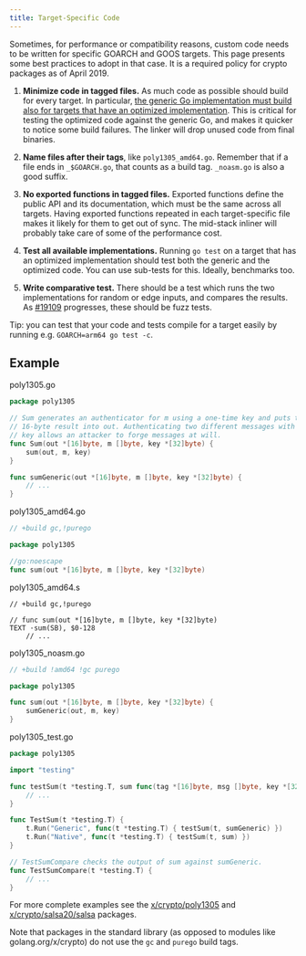```yaml
---
title: Target-Specific Code
---
```


Sometimes, for performance or compatibility reasons, custom code needs to be written for specific GOARCH and GOOS targets. This page presents some best practices to adopt in that case. It is a required policy for crypto packages as of April 2019.

1. **Minimize code in tagged files.** As much code as possible should build for every target. In particular, <u>the generic Go implementation must build also for targets that have an optimized implementation</u>. This is critical for testing the optimized code against the generic Go, and makes it quicker to notice some build failures. The linker will drop unused code from final binaries.

2. **Name files after their tags**, like `poly1305_amd64.go`. Remember that if a file ends in `_$GOARCH.go`, that counts as a build tag. `_noasm.go` is also a good suffix.

3. **No exported functions in tagged files.** Exported functions define the public API and its documentation, which must be the same across all targets. Having exported functions repeated in each target-specific file makes it likely for them to get out of sync. The mid-stack inliner will probably take care of some of the performance cost.

4. **Test all available implementations.** Running `go test` on a target that has an optimized implementation should test both the generic and the optimized code. You can use sub-tests for this. Ideally, benchmarks too.

5. **Write comparative test.** There should be a test which runs the two implementations for random or edge inputs, and compares the results. As [#19109](https://github.com/golang/go/issues/19109) progresses, these should be fuzz tests.

Tip: you can test that your code and tests compile for a target easily by running e.g. `GOARCH=arm64 go test -c`.

## Example

poly1305.go

```go
package poly1305

// Sum generates an authenticator for m using a one-time key and puts the
// 16-byte result into out. Authenticating two different messages with the same
// key allows an attacker to forge messages at will.
func Sum(out *[16]byte, m []byte, key *[32]byte) {
	sum(out, m, key)
}

func sumGeneric(out *[16]byte, m []byte, key *[32]byte) {
	// ...
}
```

poly1305_amd64.go

```go
// +build gc,!purego

package poly1305

//go:noescape
func sum(out *[16]byte, m []byte, key *[32]byte)
```

poly1305_amd64.s

```
// +build gc,!purego

// func sum(out *[16]byte, m []byte, key *[32]byte)
TEXT ·sum(SB), $0-128
	// ...
```

poly1305_noasm.go

```go
// +build !amd64 !gc purego

package poly1305

func sum(out *[16]byte, m []byte, key *[32]byte) {
	sumGeneric(out, m, key)
}
```

poly1305_test.go

```go
package poly1305

import "testing"

func testSum(t *testing.T, sum func(tag *[16]byte, msg []byte, key *[32]byte)) {
	// ...
}

func TestSum(t *testing.T) {
	t.Run("Generic", func(t *testing.T) { testSum(t, sumGeneric) })
	t.Run("Native", func(t *testing.T) { testSum(t, sum) })
}

// TestSumCompare checks the output of sum against sumGeneric.
func TestSumCompare(t *testing.T) {
	// ...
}
```

For more complete examples see the [x/crypto/poly1305](https://github.com/golang/crypto/tree/master/poly1305) and [x/crypto/salsa20/salsa](https://github.com/golang/crypto/tree/master/salsa20/salsa) packages.

Note that packages in the standard library (as opposed to modules like golang.org/x/crypto) do not use the `gc` and `purego` build tags.
